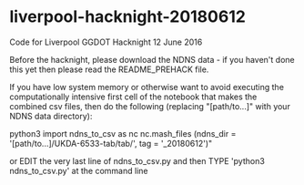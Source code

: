 # liverpool-hacknight-20180612
Code for Liverpool GGDOT Hacknight 12 June 2016

Before the hacknight, please download the NDNS data - if you haven't done this yet then please read the README_PREHACK file.

If you have low system memory or otherwise want to avoid executing the computationally intensive first cell of the notebook that makes the combined csv files, then do the following (replacing "[path/to...]" with your NDNS data directory):

python3
import ndns_to_csv as nc
nc.mash_files  (ndns_dir  =  '[path/to...]/UKDA-6533-tab/tab/', tag  =  '_20180612')"

or EDIT the very last line of ndns_to_csv.py and then TYPE 'python3 ndns_to_csv.py' at the command line

